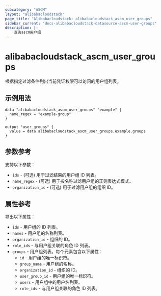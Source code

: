 ```yaml
---
subcategory: "ASCM"
layout: "alibabacloudstack"
page_title: "Alibabacloudstack: alibabacloudstack_ascm_user_groups"
sidebar_current: "docs-alibabacloudstack-datasource-ascm-user-groups"
description: |-
    查询ascm用户组
---
```


# alibabacloudstack_ascm_user_groups

根据指定过滤条件列出当前凭证权限可以访问的用户组列表。

## 示例用法

```hcl
data "alibabacloudstack_ascm_user_groups" "example" {
  name_regex = "example-group"
}

output "user_groups" {
  value = data.alibabacloudstack_ascm_user_groups.example.groups
}
```

## 参数参考
支持以下参数：

* `ids` - (可选) 用于过滤结果的用户组 ID 列表。
* `name_regex` - (可选) 用于按名称过滤用户组的正则表达式模式。
* `organization_id` - (可选) 用于过滤用户组的组织 ID。

## 属性参考
导出以下属性：

* `ids` - 用户组的 ID 列表。
* `names` - 用户组的名称列表。
* `organization_id` - 组织的 ID。
* `role_ids` - 与用户组关联的角色 ID 列表。
* `groups` - 用户组列表。每个元素包含以下属性：
    * `id` - 用户组的唯一标识符。
    * `group_name` - 用户组的名称。
    * `organization_id` - 组织的 ID。
    * `user_group_id` - 用户组的唯一标识符。
    * `users` - 用户组中的用户名列表。
    * `role_ids` - 与用户组关联的角色 ID 列表。